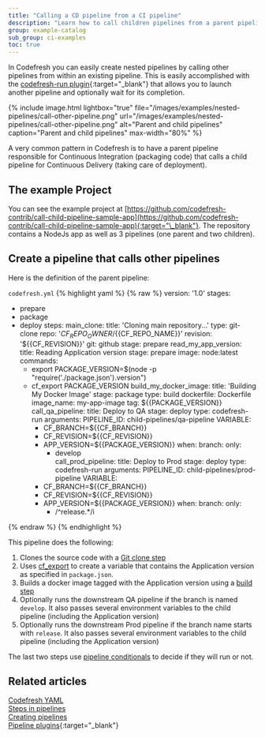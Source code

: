 ```yaml
---
title: "Calling a CD pipeline from a CI pipeline"
description: "Learn how to call children pipelines from a parent pipeline"
group: example-catalog
sub_group: ci-examples
toc: true
---
```


In Codefresh you can easily create nested pipelines by calling other pipelines from within an existing pipeline. This is easily accomplished with the [codefresh-run plugin](https://codefresh.io/steps/step/codefresh-run){:target="\_blank"} that allows you to launch another pipeline and optionally wait for its completion.

{% include image.html
lightbox="true"
file="/images/examples/nested-pipelines/call-other-pipeline.png"
url="/images/examples/nested-pipelines/call-other-pipeline.png"
alt="Parent and child pipelines"
caption="Parent and child pipelines"
max-width="80%"
%}

A very common pattern in Codefresh is to have a parent pipeline responsible for Continuous Integration (packaging code) that calls a child pipeline for Continuous Delivery (taking care of deployment).

## The example Project

You can see the example project at [https://github.com/codefresh-contrib/call-child-pipeline-sample-app](https://github.com/codefresh-contrib/call-child-pipeline-sample-app){:target="\_blank"}. The repository contains a NodeJs app as well as 3 pipelines (one parent and two children).

## Create a pipeline that calls other pipelines

Here is the definition of the parent pipeline:

 `codefresh.yml`
{% highlight yaml %}
{% raw %}
version: '1.0'
stages:
  - prepare
  - package
  - deploy
steps:
  main_clone:
    title: 'Cloning main repository...'
    type: git-clone
    repo: '${{CF_REPO_OWNER}}/${{CF_REPO_NAME}}'
    revision: '${{CF_REVISION}}'
    git: github
    stage: prepare
  read_my_app_version:
    title: Reading Application version
    stage: prepare
    image: node:latest
    commands:
      - export PACKAGE_VERSION=$(node -p "require('./package.json').version")
      - cf_export PACKAGE_VERSION
  build_my_docker_image:
    title: 'Building My Docker Image'
    stage: package
    type: build
    dockerfile: Dockerfile
    image_name: my-app-image
    tag: ${{PACKAGE_VERSION}}
  call_qa_pipeline:
    title: Deploy to QA
    stage: deploy
    type: codefresh-run
    arguments:
      PIPELINE_ID: child-pipelines/qa-pipeline
      VARIABLE:
        - CF_BRANCH=${{CF_BRANCH}}
        - CF_REVISION=${{CF_REVISION}}
        - APP_VERSION=${{PACKAGE_VERSION}}
    when:
      branch:
        only:
          - develop      
  call_prod_pipeline:
    title: Deploy to Prod
    stage: deploy
    type: codefresh-run
    arguments:
      PIPELINE_ID: child-pipelines/prod-pipeline
      VARIABLE:
        - CF_BRANCH=${{CF_BRANCH}}
        - CF_REVISION=${{CF_REVISION}}
        - APP_VERSION=${{PACKAGE_VERSION}}
    when:
      branch:
        only:
          - /^release.*/i     
    

{% endraw %}
{% endhighlight %}

This pipeline does the following:

1. Clones the source code with a [Git clone step]({{site.baseurl}}/docs/pipelines/steps/git-clone/)
1. Uses [cf_export]({{site.baseurl}}/docs/pipelines/variables/#exporting-environment-variables-from-a-freestyle-step) to create a variable that contains the Application version as specified in `package.json`.
1. Builds a docker image tagged with the Application version using a [build step]({{site.baseurl}}/docs/pipelines/steps/build/)
1. Optionally runs the downstream QA pipeline if the branch is named `develop`. It also passes several environment variables to the child pipeline (including the Application version)
1. Optionally runs the downstream Prod pipeline if the branch name starts with `release`. It also passes several environment variables to the child pipeline (including the Application version)

The last two steps use [pipeline conditionals]({{site.baseurl}}/docs/pipelines/conditional-execution-of-steps/) to decide if they will run or not.

## Related articles
[Codefresh YAML]({{site.baseurl}}/docs/pipelines/what-is-the-codefresh-yaml/)  
[Steps in pipelines]({{site.baseurl}}/docs/pipelines/steps/)  
[Creating pipelines]({{site.baseurl}}/docs/pipelines/pipelines/)  
[Pipeline plugins](https://codefresh.io/steps/){:target="\_blank"}